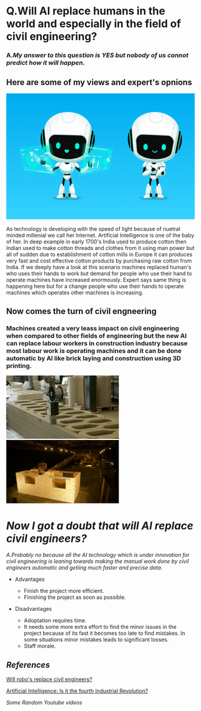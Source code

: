 # Q.Will AI replace humans in the world and especially in the field of civil engineering?

### A._My answer to this question is_ *YES* _but nobody of us cannot predict how it will happen._

## Here are some of my views and expert's opnions

![Display picture](Photos/roboai.png)

<p>As technology is developing with the speed of light because of nuetral minded millenial we call her Internet. Artificial Intelligence is one of the baby of her. In deep example in early 1700's India used to produce cotton then Indian used to make cotton threads and clothes from it using man power but all of sudden due to establishment of cotton mills in Europe it can produces very fast and cost effective cotton products by purchasing raw cotton from India. If we deeply have a look at this scenario machines replaced human's who uses their hands to work but demand for people who use their hand to operate machines have increased enormously. Expert says same thing is happening here but for a change people who use their hands to operate machines which operates other machines is increasing.</p>

## Now comes the turn of civil engneering 

### Machines created a very leass impact on civil engineering when compared to other fields of engineering but the new AI can replace labour workers in construction industry because most labour work is operating machines and it can be done automatic by AI like brick laying and construction using 3D printing.  
![Display picture](Photos/3Dprint.png) ![Display picture](Photos/brick.png)

# *Now I got a doubt that will AI replace civil engineers?*

*A.*_Probably no because all the AI technology which is under innovation for civil engineering is leaning towards making the manual work done by civil engineers automatic and getiing much faster and precise data._

* Advantages
  
   * Finish the project more efficient.
   * Finishing the project as soon as possible.

* Disadvantages

   * Adoptation requires time.
   * It needs some more extra effort to find the minor issues in the project because of its fast it becomes too late to find mistakes. In some situations minor mistakes leads to significant losses. 
   * Staff morale. 

## *References*   

[Will robo's replace civil engineers?](https://academy.archistar.ai/will-architects-and-engineers-be-replaced-by-robots)

[Artificial Intelligence: Is it the fourth Industrial Revolution?](https://medium.com/mmc-writes/the-fourth-industrial-revolution-a-primer-on-artificial-intelligence-ai-ff5e7fffcae1)

*Some Random Youtube videos*





